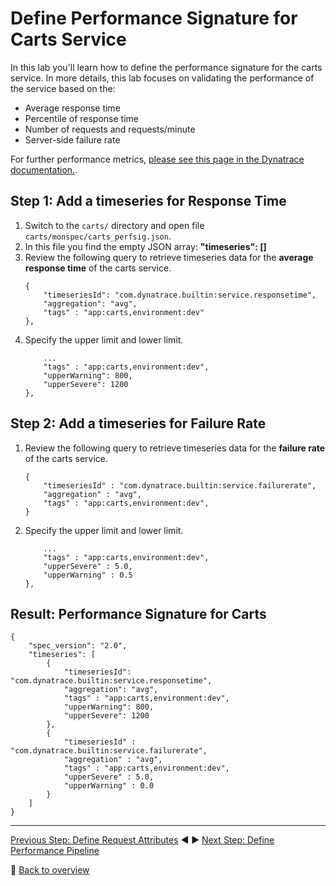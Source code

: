 # Define Performance Signature for Carts Service

In this lab you'll learn how to define the performance signature for the carts service. In more details, this lab focuses on validating the performance of the service based on the:
* Average response time
* Percentile of response time
* Number of requests and requests/minute
* Server-side failure rate 

For further performance metrics, [please see this page in the Dynatrace documentation.](https://www.dynatrace.com/support/help/shortlink/api-metrics).

## Step 1: Add a timeseries for Response Time
1. Switch to the `carts/` directory and open file `carts/monspec/carts_perfsig.json`.
1. In this file you find the empty JSON array: **"timeseries": []**
1. Review the following query to retrieve timeseries data for the **average response time** of the carts service. 
    ```
    {
        "timeseriesId": "com.dynatrace.builtin:service.responsetime",
        "aggregation": "avg",
        "tags" : "app:carts,environment:dev"
	},
    ```
1. Specify the upper limit and lower limit.
    ```
        ...
        "tags" : "app:carts,environment:dev",
        "upperWarning": 800,
        "upperSevere": 1200
    },
    ```
<!-- 
1. Add the following query to retrieve timeseries data for the **percentile of response time** of the carts service. 
    ```
    {
        "timeseriesId"  : "com.dynatrace.builtin:service.responsetime",
        "aggregation"   : "percentile",
        "tags"          : "app:carts,environment:dev"
    },
    ```
1. Specify the upper limit.
    ```
        ...
        "tags"         : "app:carts,environment:dev",
        "upperLimit"   : 800.0,
        "lowerLimit"   : 600.0
    },
    ```
1. After these steps, the **timeseries** array should look as follows: 
    ```
    "timeseries" : [
        {
            "timeseriesId"  : "com.dynatrace.builtin:service.responsetime",
            "aggregation"   : "avg",
            "tags"          : "app:carts,environment:dev",
            "upperLimit"    : 800.0,
            "lowerLimit"    : 600.0
        },
        {
            "timeseriesId"  : "com.dynatrace.builtin:service.responsetime",
            "aggregation"   : "percentile",
            "tags"          : "app:carts,environment:dev",
            "upperLimit"    : 3000.0,
            "lowerLimit"    : 2800.0
        },
    ]
    ```
<!-- 
## Step 2: Add a timeseries for Requests
1. Add the following query to retrieve timeseries data for the **number of requests** of the carts service. 
    ```
    {
        "timeseriesId" : "com.dynatrace.builtin:service.requests",
        "aggregation"  : "count",
        "tags"         : "app:carts,environment:dev",
    },
    ```
1. Specify the lower limit (number of requests).
    ```
        ...
        "tags"          : "app:carts,environment:dev",
        "lowerLimit"    : 1
    },
    ```

## Step 3: Add a timeseries for Requests per Minute
1. Add the following query to retrieve timeseries data for the **requests per minute** of the carts service. 
    ```
    {
        "timeseriesId"  : "com.dynatrace.builtin:service.requestspermin",
        "aggregation"   : "count",
        "tags"          : "app:carts,environment:dev"
    }
    ```
1. Specify the lower limit.
    ```
        ...
        "tags"          : "app:carts,environment:dev",
        "lowerLimit"    : 1
    },
    ```
-->
## Step 2: Add a timeseries for Failure Rate
1. Review the following query to retrieve timeseries data for the **failure rate** of the carts service. 
    ```
    {
        "timeseriesId" : "com.dynatrace.builtin:service.failurerate",
        "aggregation" : "avg",
        "tags" : "app:carts,environment:dev",
    }
    ```
1. Specify the upper limit and lower limit.
    ```
        ...
        "tags" : "app:carts,environment:dev",
        "upperSevere" : 5.0,
        "upperWarning" : 0.5
    },
    ```
<!--
## Step 3: Save changes and push to repository
1. Save the file. 
1. Commit/Push the changes to your GitHub Repository *carts*.
-->
## Result: Performance Signature for Carts
```
{
	"spec_version": "2.0",
	"timeseries": [
		{
			"timeseriesId": "com.dynatrace.builtin:service.responsetime",
			"aggregation": "avg",
			"tags" : "app:carts,environment:dev",
			"upperWarning": 800,
			"upperSevere": 1200
		},
		{
			"timeseriesId" : "com.dynatrace.builtin:service.failurerate",
			"aggregation" : "avg",
			"tags" : "app:carts,environment:dev",
			"upperSevere" : 5.0,
			"upperWarning" : 0.0
        }
    ]
}

```

---

[Previous Step: Define Request Attributes](../02_Define_Request_Attributes) :arrow_backward: :arrow_forward: [Next Step: Define Performance Pipeline](../04_Define_Performance_Pipeline)

:arrow_up_small: [Back to overview](../)
